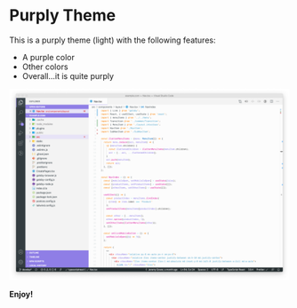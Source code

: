 # Purply Theme

This is a purply theme (light) with the following features:

- A purple color
- Other colors
- Overall...it is quite purply

![HTML](images/image-1.png)

**Enjoy!**
